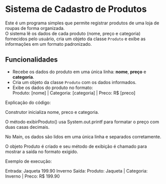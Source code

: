 # Sistema de Cadastro de Produtos

Este é um programa simples que permite registrar produtos de uma loja de roupas de forma organizada.  
O sistema lê os dados de cada produto (nome, preço e categoria) fornecidos pelo usuário, cria um objeto da classe `Produto` e exibe as informações em um formato padronizado.

## Funcionalidades

- Recebe os dados do produto em uma única linha: **nome**, **preço** e **categoria**.
- Cria um objeto da classe `Produto` com os dados informados.
- Exibe os dados do produto no formato:  
Produto: [nome] | Categoria: [categoria] | Preco: R$ [preco]

Explicação do código:

Construtor inicializa nome, preco e categoria.

O método exibirProduto() usa System.out.printf para formatar o preço com duas casas decimais.

No Main, os dados são lidos em uma única linha e separados corretamente.

O objeto Produto é criado e seu método de exibição é chamado para mostrar a saída no formato exigido.

Exemplo de execução:

Entrada: Jaqueta 199.90 Inverno
Saída: Produto: Jaqueta | Categoria: Inverno | Preco: R$ 199.90
